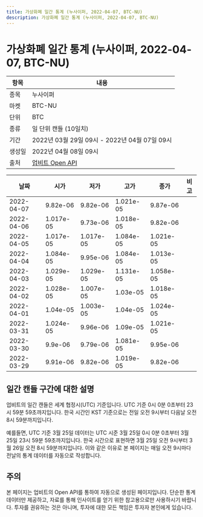 ```yaml
---
title: 가상화폐 일간 통계 (누사이퍼, 2022-04-07, BTC-NU)
description: 가상화폐 일간 통계 (누사이퍼, 2022-04-07, BTC-NU)
---
```



가상화폐 일간 통계 (누사이퍼, 2022-04-07, BTC-NU)
===

|항목|내용|
|--|--|
|종목|누사이퍼|
|마켓|BTC-NU|
|단위|BTC|
|종류|일 단위 캔들 (10일치)|
|기간|2022년 03월 29일 09시 - 2022년 04월 07일 09시|
|생성일|2022년 04월 08일 09시|
|출처|[업비트 Open API](https://docs.upbit.com)|


|날짜|시가|저가|고가|종가|비고|
|--|--|--|--|--|--|
|2022-04-07|9.82e-06|9.82e-06|1.021e-05|9.87e-06|    |
|2022-04-06|1.017e-05|9.73e-06|1.018e-05|9.82e-06|    |
|2022-04-05|1.017e-05|1.017e-05|1.084e-05|1.021e-05|    |
|2022-04-04|1.084e-05|9.95e-06|1.084e-05|1.013e-05|    |
|2022-04-03|1.029e-05|1.029e-05|1.131e-05|1.058e-05|    |
|2022-04-02|1.028e-05|1.007e-05|1.03e-05|1.018e-05|    |
|2022-04-01|1.04e-05|1.003e-05|1.04e-05|1.024e-05|    |
|2022-03-31|1.024e-05|9.96e-06|1.09e-05|1.021e-05|    |
|2022-03-30|9.9e-06|9.79e-06|1.081e-05|9.95e-06|    |
|2022-03-29|9.91e-06|9.82e-06|1.019e-05|9.82e-06|    |


일간 캔들 구간에 대한 설명
---


업비트의 일간 캔들은 세계 협정시(UTC) 기준입니다. 
UTC 기준 0시 0분 0초부터 23시 59분 59초까지입니다. 
한국 시간인 KST 기준으로는 전일 오전 9시부터 다음날 오전 8시 59분까지입니다. 


예를들면, UTC 기준 3월 25일 데이터는 UTC 시준 3월 25일 0시 0분 0초부터 3월 25일 23시 59분 59초까지입니다. 
한국 시간으로 표현하면 3월 25일 오전 9시부터 3월 26일 오전 8시 59분까지입니다. 
이와 같은 이유로 본 페이지는 매일 오전 9시마다 전날의 통계 데이터를 자동으로 작성합니다. 


주의
---


본 페이지는 업비트의 Open API를 통하여 자동으로 생성된 페이지입니다. 
단순한 통계 데이터만 제공하고, 자료를 통해 인사이트를 얻기 위한 참고용으로만 사용하시기 바랍니다. 
투자를 권유하는 것은 아니며, 투자에 대한 모든 책임은 투자자 본인에게 있습니다. 
